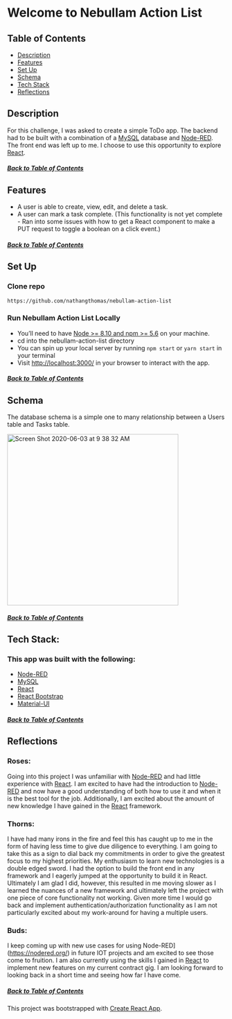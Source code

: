 # Welcome to Nebullam Action List

## Table of Contents
<!--ts-->
* [Description](#description)
* [Features](#features)
* [Set Up](#set-up)
* [Schema](#schema)
* [Tech Stack](#tech-stack)
* [Reflections](#reflections)
<!--te-->

## Description
For this challenge, I was asked to create a simple ToDo app. The backend had to be built with a combination of a [MySQL](https://www.mysql.com/) database and [Node-RED](https://nodered.org/). The front end was left up to me. I choose to use this opportunity to explore [React](https://reactjs.org/).
##### [Back to Table of Contents](#table-of-contents)


## Features
- A user is able to create, view, edit, and delete a task.
- A user can mark a task complete. (This functionality is not yet complete - Ran into some issues with how to get a React component to make a PUT request to toggle a boolean on a click event.)
##### [Back to Table of Contents](#table-of-contents)



## **Set Up**

### Clone repo
```
https://github.com/nathangthomas/nebullam-action-list
```
### Run Nebullam Action List Locally
- You’ll need to have [Node >= 8.10 and npm >= 5.6](https://nodejs.org/en/) on your machine.
- cd into the nebullam-action-list directory
- You can spin up your local server by running `npm start` or `yarn start` in your terminal
- Visit [http://localhost:3000/](http://localhost:3000/) in your browser to interact with the app.
##### [Back to Table of Contents](#table-of-contents)


## Schema
The database schema is a simple one to many relationship between a Users table and Tasks table.

<img width="395" alt="Screen Shot 2020-06-03 at 9 38 32 AM" src="https://user-images.githubusercontent.com/47466067/83657421-12514600-a57e-11ea-9f63-b4172c65ac01.png">

##### [Back to Table of Contents](#table-of-contents)


## Tech Stack:
### This app was built with the following:
- [Node-RED](https://nodered.org/)
- [MySQL](https://www.mysql.com/)
- [React](https://reactjs.org/)
- [React Bootstrap](https://react-bootstrap.github.io/)
- [Material-UI](https://material-ui.com/)
##### [Back to Table of Contents](#table-of-contents)

## Reflections
### Roses:
  Going into this project I was unfamiliar with [Node-RED](https://nodered.org/) and had little experience with [React](https://reactjs.org/). I am excited to have had the introduction to [Node-RED](https://nodered.org/) and now have a good understanding of both how to use it and when it is the best tool for the job. Additionally, I am excited about the amount of new knowledge I have gained in the [React](https://reactjs.org/) framework.

### Thorns:
  I have had many irons in the fire and feel this has caught up to me in the form of having less time to give due diligence to everything. I am going to take this as a sign to dial back my commitments in order to give the greatest focus to my highest priorities. My enthusiasm to learn new technologies is a double edged sword. I had the option to build the front end in any framework and I eagerly jumped at the opportunity to build it in React. Ultimately I am glad I did, however, this resulted in me moving slower as I learned the nuances of a new framework and ultimately left the project with one piece of core functionality not working. Given more time I would go back and implement authentication/authorization functionality as I am not particularly excited about my work-around for having a multiple users. 

### Buds:
  I keep coming up with new use cases for using Node-RED](https://nodered.org/) in future IOT projects and am excited to see those come to fruition. I am also currently using the skills I gained in [React](https://reactjs.org/) to implement new features on my current contract gig. I am looking forward to looking back in a short time and seeing how far I have come.


##### [Back to Table of Contents](#table-of-contents)






This project was bootstrapped with [Create React App](https://github.com/facebook/create-react-app).
